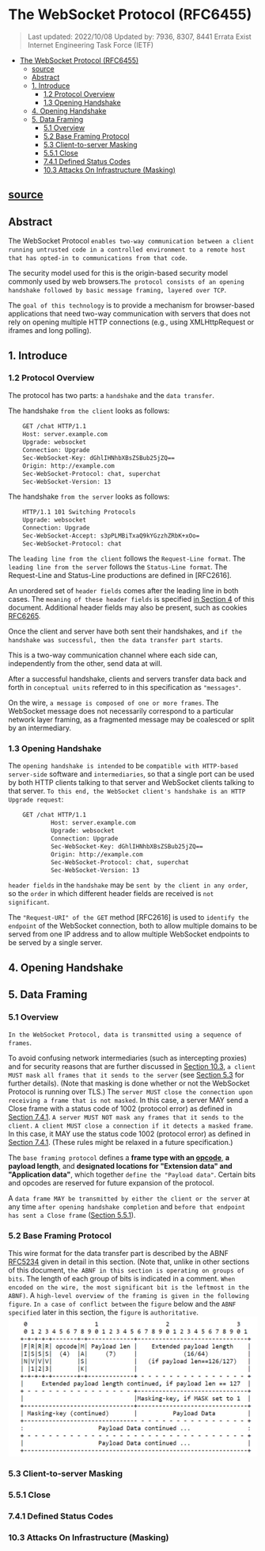 # The WebSocket Protocol (RFC6455)

> Last updated: 2022/10/08
> Updated by: 7936, 8307, 8441                                Errata Exist
> Internet Engineering Task Force (IETF)

- [The WebSocket Protocol (RFC6455)](#the-websocket-protocol-rfc6455)
  - [source](#source)
  - [Abstract](#abstract)
  - [1. Introduce](#1-introduce)
    - [1.2 Protocol Overview](#12-protocol-overview)
    - [1.3 Opening Handshake](#13-opening-handshake)
  - [4. Opening Handshake](#4-opening-handshake)
  - [5. Data Framing](#5-data-framing)
    - [5.1 Overview](#51-overview)
    - [5.2 Base Framing Protocol](#52-base-framing-protocol)
    - [5.3 Client-to-server Masking](#53-client-to-server-masking)
    - [5.5.1 Close](#551-close)
    - [7.4.1 Defined Status Codes](#741-defined-status-codes)
    - [10.3 Attacks On Infrastructure (Masking)](#103-attacks-on-infrastructure-masking)

## [source](https://www.rfc-editor.org/rfc/rfc6455.html#section-1.3)

## Abstract

The WebSocket Protocol `enables two-way communication between a client
running untrusted code in a controlled environment to a remote host
that has opted-in to communications from that code`.

The security model used for this is the origin-based security model commonly used by web browsers.`The protocol consists of an opening handshake followed by basic message framing, layered over TCP`.

The `goal of this technology` is to provide a mechanism for browser-based applications that need two-way communication with servers that does not rely on opening multiple HTTP connections (e.g., using XMLHttpRequest or iframes and long polling).

## 1. Introduce

### 1.2 Protocol Overview

The protocol has two parts: a `handshake` and the `data transfer`.

The handshake `from the client` looks as follows:

        GET /chat HTTP/1.1
        Host: server.example.com
        Upgrade: websocket
        Connection: Upgrade
        Sec-WebSocket-Key: dGhlIHNhbXBsZSBub25jZQ==
        Origin: http://example.com
        Sec-WebSocket-Protocol: chat, superchat
        Sec-WebSocket-Version: 13

   The handshake `from the server` looks as follows:

        HTTP/1.1 101 Switching Protocols
        Upgrade: websocket
        Connection: Upgrade
        Sec-WebSocket-Accept: s3pPLMBiTxaQ9kYGzzhZRbK+xOo=
        Sec-WebSocket-Protocol: chat

The `leading line from the client` follows the `Request-Line format`. The `leading line from the server` follows the `Status-Line format`.  The Request-Line and Status-Line productions are defined in [RFC2616].

An unordered set of `header fields` comes after the leading line in both cases.  The `meaning of these header fields` is specified [in Section 4](#4-opening-handshake) of this document.  Additional header fields may also be present, such as cookies [RFC6265](./RFC6265.md).

Once the client and server have both sent their handshakes, and `if
the handshake was successful, then the data transfer part starts`.

This is a two-way communication channel where each side can, independently from the other, send data at will.

After a successful handshake, clients and servers transfer data back and forth in `conceptual units` referred to in this specification as `"messages"`.

On the wire, `a message is composed of one or more frames`. The WebSocket message does not necessarily correspond to a particular network layer framing, as a fragmented message may be coalesced or split by an intermediary.

### 1.3 Opening Handshake

The `opening handshake is intended` to be `compatible with HTTP-based
server-side` software and `intermediaries`, so that a single port can be used by both HTTP clients talking to that server and WebSocket clients talking to that server.  `To this end, the WebSocket client's handshake is an HTTP Upgrade request`:

        GET /chat HTTP/1.1
                Host: server.example.com
                Upgrade: websocket
                Connection: Upgrade
                Sec-WebSocket-Key: dGhlIHNhbXBsZSBub25jZQ==
                Origin: http://example.com
                Sec-WebSocket-Protocol: chat, superchat
                Sec-WebSocket-Version: 13

`header fields` in the `handshake` may be `sent by the client in any order`, so the `order` in which different header fields are received is `not significant`.

The `"Request-URI" of the GET` method [RFC2616] is used to `identify the endpoint` of the WebSocket connection, both to allow multiple domains to be served from one IP address and to allow multiple WebSocket endpoints to be served by a single server.

## 4. Opening Handshake

## 5. Data Framing

### 5.1 Overview

`In the WebSocket Protocol, data is transmitted using a sequence of
frames`.

To avoid confusing network intermediaries (such as intercepting proxies) and for security reasons that are further discussed in [Section 10.3](#103-attacks-on-infrastructure-masking), `a client MUST mask all frames that it sends to the server` (see [Section 5.3](#53-client-to-server-masking) for further details). (Note that masking is done whether or not the WebSocket Protocol is running over TLS.) The `server MUST close the connection upon receiving a frame that is not masked`. In this case, a server MAY send a Close frame with a status code of 1002 (protocol error) as defined in [Section 7.4.1](#741-defined-status-codes). `A server MUST NOT mask any frames that it sends to the client.` `A client MUST close a connection if it detects a masked frame`. In this case, it MAY use the status code 1002 (protocol error) as defined in [Section 7.4.1](#741-defined-status-codes). (These rules might be relaxed in a future specification.)

The `base framing protocol` defines a **frame type with an [opcode](https://en.wikipedia.org/wiki/Opcode)**, **a payload length**, and **designated locations for "Extension data" and "Application data"**, which together `define the "Payload data"`. Certain bits and opcodes are reserved for future expansion of the protocol.

A `data frame MAY be transmitted by either the client or the server` at any time `after opening handshake completion` and `before that endpoint has sent a Close frame` ([Section 5.5.1](#551-close)).

### 5.2 Base Framing Protocol

This wire format for the data transfer part is described by the ABNF [RFC5234](./RFC5234.md) given in detail in this section. (Note that, unlike in other sections of this document, `the ABNF in this section is operating on groups of bits`. The length of each group of bits is indicated in a comment.  `When encoded on the wire, the most significant bit is the leftmost in the ABNF)`. A `high-level overview of the framing is given in the following figure`.  `In a case of conflict between` the `figure` below and the `ABNF specified` later in this section, the `figure` is `authoritative`.
![frame_protocol_overview](./frame_protocol_overview.drawio.svg)

### 5.3 Client-to-server Masking

### 5.5.1 Close

### 7.4.1 Defined Status Codes

### 10.3 Attacks On Infrastructure (Masking)
